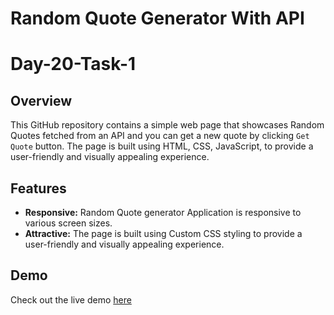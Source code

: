# Random Quote Generator With API

# Day-20-Task-1

## Overview

This GitHub repository contains a simple web page that showcases Random Quotes fetched from an API and you can get a new quote by clicking `Get Quote` button. The page is built using HTML, CSS, JavaScript, to provide a user-friendly and visually appealing experience.

## Features

- **Responsive:** Random Quote generator Application is responsive to various screen sizes.
- **Attractive:** The page is built using Custom CSS styling to provide a user-friendly and visually appealing experience.

## Demo

Check out the live demo [here](https://quote-generator-manu.netlify.app/)
